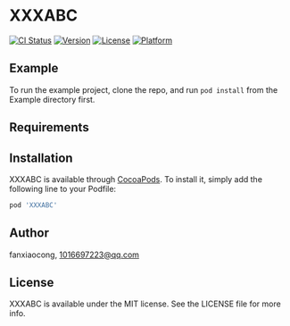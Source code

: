 # XXXABC

[![CI Status](http://img.shields.io/travis/fanxiaocong/XXXABC.svg?style=flat)](https://travis-ci.org/fanxiaocong/XXXABC)
[![Version](https://img.shields.io/cocoapods/v/XXXABC.svg?style=flat)](http://cocoapods.org/pods/XXXABC)
[![License](https://img.shields.io/cocoapods/l/XXXABC.svg?style=flat)](http://cocoapods.org/pods/XXXABC)
[![Platform](https://img.shields.io/cocoapods/p/XXXABC.svg?style=flat)](http://cocoapods.org/pods/XXXABC)

## Example

To run the example project, clone the repo, and run `pod install` from the Example directory first.

## Requirements

## Installation

XXXABC is available through [CocoaPods](http://cocoapods.org). To install
it, simply add the following line to your Podfile:

```ruby
pod 'XXXABC'
```

## Author

fanxiaocong, 1016697223@qq.com

## License

XXXABC is available under the MIT license. See the LICENSE file for more info.
